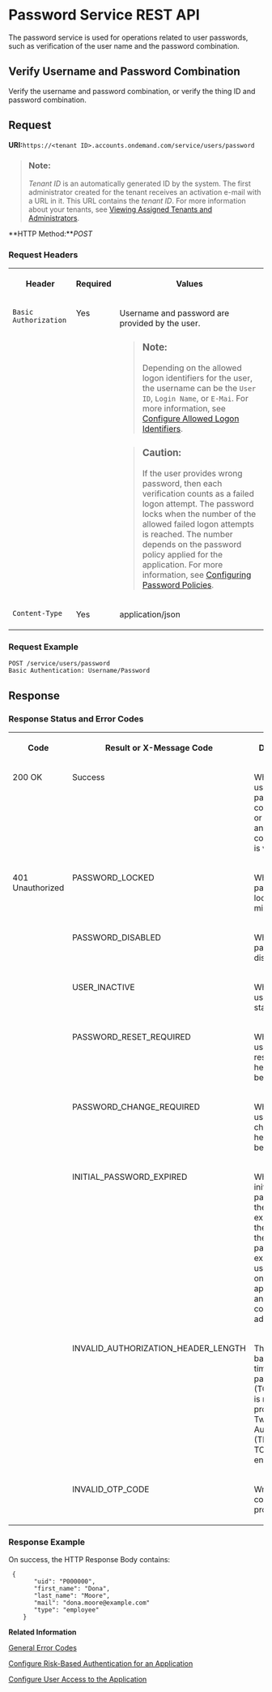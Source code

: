 <!-- loio8d1016b602704b9db38d55daa92c32e6 -->

# Password Service REST API

The password service is used for operations related to user passwords, such as verification of the user name and the password combination.



## Verify Username and Password Combination

Verify the username and password combination, or verify the thing ID and password combination.



## Request

**URI:**`https://<tenant ID>.accounts.ondemand.com/service/users/password`

> ### Note:  
> *Tenant ID* is an automatically generated ID by the system. The first administrator created for the tenant receives an activation e-mail with a URL in it. This URL contains the *tenant ID*. For more information about your tenants, see [Viewing Assigned Tenants and Administrators](../viewing-assigned-tenants-and-administrators-f56e6f2.md).

**HTTP Method:***POST*



### Request Headers


<table>
<tr>
<th valign="top">

Header



</th>
<th valign="top">

Required



</th>
<th valign="top">

Values



</th>
</tr>
<tr>
<td valign="top">

`Basic Authorization`



</td>
<td valign="top">

Yes



</td>
<td valign="top">

Username and password are provided by the user.

> ### Note:  
> Depending on the allowed logon identifiers for the user, the username can be the `User ID`, `Login Name`, or `E-Mai`. For more information, see [Configure Allowed Logon Identifiers](../Operation-Guide/configure-allowed-logon-identifiers-3adf1ff.md).

> ### Caution:  
> If the user provides wrong password, then each verification counts as a failed logon attempt. The password locks when the number of the allowed failed logon attempts is reached. The number depends on the password policy applied for the application. For more information, see [Configuring Password Policies](../Operation-Guide/configuring-password-policies-12b3395.md).



</td>
</tr>
<tr>
<td valign="top">

`Content-Type`



</td>
<td valign="top">

Yes



</td>
<td valign="top">

application/json



</td>
</tr>
</table>



### Request Example

```
POST /service/users/password
Basic Authentication: Username/Password
```



## Response



### Response Status and Error Codes


<table>
<tr>
<th valign="top">

Code



</th>
<th valign="top">

Result or X-Message Code



</th>
<th valign="top">

Description



</th>
</tr>
<tr>
<td valign="top">

200 OK



</td>
<td valign="top">

Success



</td>
<td valign="top">

When the username and password combination or thing ID and password combination is verified.



</td>
</tr>
<tr>
<td valign="top" rowspan="8">

401 Unauthorized



</td>
<td valign="top">

PASSWORD\_LOCKED



</td>
<td valign="top">

When the password is locked for 60 minutes.



</td>
</tr>
<tr>
<td valign="top">

PASSWORD\_DISABLED



</td>
<td valign="top">

When the password is disabled.



</td>
</tr>
<tr>
<td valign="top">

USER\_INACTIVE



</td>
<td valign="top">

When the user is not in status active.



</td>
</tr>
<tr>
<td valign="top">

PASSWORD\_RESET\_REQUIRED



</td>
<td valign="top">

When the user must reset his or her password before logon.



</td>
</tr>
<tr>
<td valign="top">

PASSWORD\_CHANGE\_REQUIRED



</td>
<td valign="top">

When the user must change his or her password before logon.



</td>
</tr>
<tr>
<td valign="top">

INITIAL\_PASSWORD\_EXPIRED



</td>
<td valign="top">

When the initial password of the user has expired. After the validity of the initial password expires, the user can't log on to the application and must contact the administrator.



</td>
</tr>
<tr>
<td valign="top">

INVALID\_AUTHORIZATION\_HEADER\_LENGTH



</td>
<td valign="top">

The time-based one-time password \(TOTP\) code is not provided, but Two-Factor Authentication \(TFA\) with TOTP is enabled.



</td>
</tr>
<tr>
<td valign="top">

INVALID\_OTP\_CODE



</td>
<td valign="top">

Wrong TOTP code was provided.



</td>
</tr>
</table>



### Response Example

On success, the HTTP Response Body contains:

```
 {
       "uid": "P000000",
       "first_name": "Dona",
       "last_name": "Moore",
       "mail": "dona.moore@example.com"
       "type": "employee"
    }
```

 

**Related Information**  


[General Error Codes](general-error-codes-182352d.md "The following table lists error codes that may be returned from any method on any resource URI.")

[Configure Risk-Based Authentication for an Application](../Operation-Guide/configure-risk-based-authentication-for-an-application-bc52fbf.md#loiobc52fbf3d59447bbb6aa22f80d8b6056 "You can define rules for authentication according to different risk factors and apply actions like Allow, Deny, and Two-Factor Authentication.")

[Configure User Access to the Application](../Operation-Guide/configure-user-access-to-the-application-8b147c4.md "You can configure public access to the application allowing self-registration, or you can restrict the access to existing users or users registered by an application.")

